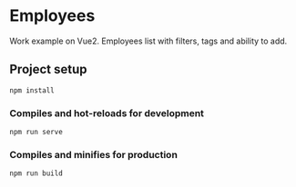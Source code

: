 # Employees

Work example on Vue2. 
Employees list with filters, tags and ability to add.

## Project setup
```
npm install
```

### Compiles and hot-reloads for development
```
npm run serve
```

### Compiles and minifies for production
```
npm run build
```
